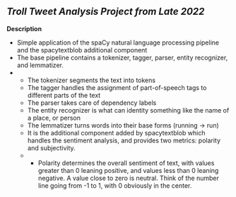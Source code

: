 *Troll Tweet Analysis Project from Late 2022*
---
**Description**
- Simple application of the spaCy natural language processing pipeline and the spacytextblob additional component
- The base pipeline contains a tokenizer, tagger, parser, entity recognizer, and lemmatizer.
- - The tokenizer segments the text into tokens
  - The tagger handles the assignment of part-of-speech tags to different parts of the text
  - The parser takes care of dependency labels
  - The entity recognizer is what can identity something like the name of a place, or person
  - The lemmatizer turns words into their base forms (running -> run)
  - It is the additional component added by spacytextblob which handles the sentiment analysis, and provides two metrics: polarity and subjectivity.
  - - Polarity determines the overall sentiment of text, with values greater than 0 leaning positive, and values less than 0 leaning negative. A value close to zero is neutral. Think of the number line going from -1 to 1, with 0 obviously in the center.
   

